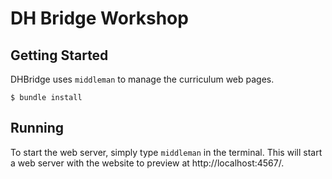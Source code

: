 # DH Bridge Workshop

## Getting Started

DHBridge uses `middleman` to manage the curriculum web pages. 

```
$ bundle install
```

## Running

To start the web server, simply type `middleman` in the terminal. This
will start a web server with the website to preview at
http://localhost:4567/.
